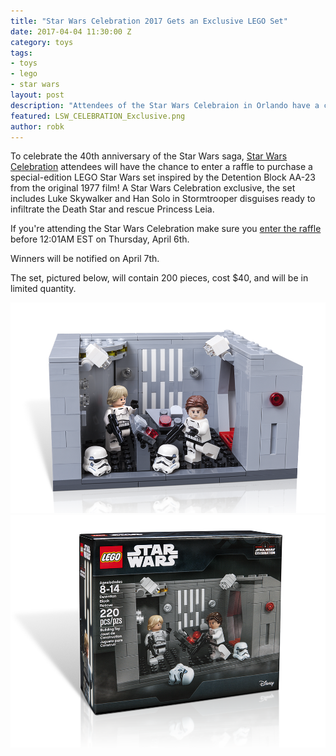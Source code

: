 ```yaml
---
title: "Star Wars Celebration 2017 Gets an Exclusive LEGO Set"
date: 2017-04-04 11:30:00 Z
category: toys
tags:
- toys
- lego
- star wars
layout: post
description: "Attendees of the Star Wars Celebraion in Orlando have a chance to win the ability to purchase and exclusive LEGO set."
featured: LSW_CELEBRATION_Exclusive.png
author: robk
---
```


To celebrate the 40th anniversary of the Star Wars saga, [Star Wars Celebration](http://www.starwarscelebration.com) attendees will have the chance to enter a raffle to purchase a special-edition LEGO Star Wars set inspired by the Detention Block AA-23 from the original 1977 film! A Star Wars Celebration exclusive, the set includes Luke Skywalker and Han Solo in Stormtrooper disguises ready to infiltrate the Death Star and rescue Princess Leia.

If you're attending the Star Wars Celebration make sure you [enter the raffle](http://www.starwarscelebration.com/Events/LEGO-lottery/) before 12:01AM EST on Thursday, April 6th.

Winners will be notified on April 7th.

The set, pictured below, will contain 200 pieces, cost $40, and will be in limited quantity.

![LSW_CELEBRATION_Exclusive_Model](/images/LEGO/LSW_CELEBRATION_Exclusive_Model.png)
![LSW_CELEBRATION_Exclusive](/images/LEGO/LSW_CELEBRATION_Exclusive.png)